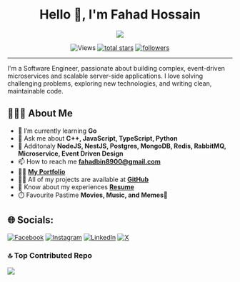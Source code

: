 <h1 align="center">Hello 👋, I'm Fahad Hossain</h1>
<p align="center">
	<a href="https://github.com/DenverCoder1/readme-typing-svg"><img src="https://readme-typing-svg.herokuapp.com?color=FF6969&duration=6000&lines=Software++Engineer;Backend++Enginner;Software++Development;Competitive++Programming;&center=true&width=390&height=45"></a>
</p>

<p align="center">
	<img alt="Views" title="GitHub profile views" src="https://komarev.com/ghpvc/?username=fh-fahad&label=Profile%20Views&color=lightgrey&style=for-the-badge"/>
	<a href="https://github.com/fh-fahad?tab=repositories&sort=stargazers"><img alt="total stars" title="Total stars on GitHub" src="https://custom-icon-badges.herokuapp.com/badge/dynamic/json?logo=star&color=55960c&labelColor=488207&label=Stars&style=for-the-badge&query=%24.stars&url=https://api.github-star-counter.workers.dev/user/fh-fahad"/></a>
  	<a href="https://github.com/fh-fahad?tab=followers"><img alt="followers" title="Follow me on Github" src="https://custom-icon-badges.herokuapp.com/github/followers/fh-fahad?color=236ad3&labelColor=1155ba&style=for-the-badge&logo=person-add&label=Follow&logoColor=white"/></a>
</p>
<hr/>

I'm a Software Engineer, passionate about building complex, event-driven microservices and scalable server-side applications. I love solving challenging problems, exploring new technologies, and writing clean, maintainable code.

**<h2 align="left">🙋🏻‍♂️ About Me </h2>**

- 🔰 I’m currently learning **Go**
- 💬 Ask me about **C++, JavaScript, TypeScript, Python**
- 💬 Additonaly **NodeJS, NestJS, Postgres, MongoDB, Redis, RabbitMQ, Microservice, Event Driven Design**
- 📫 How to reach me **fahadbin8900@gmail.com**
- 👨‍💻 <a href="https://fh-fahad.github.io/" target="_blank">**My Portfolio**</a>
- 👨‍💻 All of my projects are available at [**GitHub**](https://github.com/FH-Fahad?tab=repositories)
- 📄 Know about my experiences [**Resume**](https://fh-fahad.github.io/)
- ⏱️ Favourite Pastime **Movies, Music, and Memes👊**

## 🌐 Socials:

[![Facebook](https://img.shields.io/badge/Facebook-%231877F2.svg?logo=Facebook&logoColor=white)](https://facebook.com/fbmh06) [![Instagram](https://img.shields.io/badge/Instagram-%23E4405F.svg?logo=Instagram&logoColor=white)](https://instagram.com/__fahad__hossain) [![LinkedIn](https://img.shields.io/badge/LinkedIn-%230077B5.svg?logo=linkedin&logoColor=white)](https://linkedin.com/in/fh-fahad) [![X](https://img.shields.io/badge/X-black.svg?logo=X&logoColor=white)](https://x.com/_FahadHossain)

### 🔝 Top Contributed Repo

![](https://github-contributor-stats.vercel.app/api?username=fh-fahad&limit=5&theme=dark&combine_all_yearly_contributions=true)
